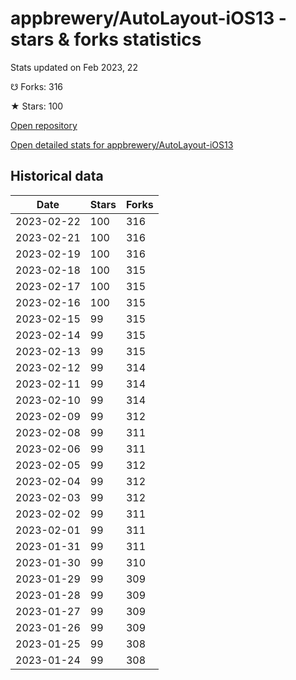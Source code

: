 # appbrewery/AutoLayout-iOS13 - stars & forks statistics

Stats updated on Feb 2023, 22

☋ Forks: 316

★ Stars: 100

[Open repository](https://github.com/appbrewery/AutoLayout-iOS13)

[Open detailed stats for appbrewery/AutoLayout-iOS13](https://reviewgithub.com/rep/appbrewery/AutoLayout-iOS13)

## Historical data
| Date | Stars | Forks |
|------|-------|-------|
| 2023-02-22 | 100 | 316 | 
| 2023-02-21 | 100 | 316 | 
| 2023-02-19 | 100 | 316 | 
| 2023-02-18 | 100 | 315 | 
| 2023-02-17 | 100 | 315 | 
| 2023-02-16 | 100 | 315 | 
| 2023-02-15 | 99 | 315 | 
| 2023-02-14 | 99 | 315 | 
| 2023-02-13 | 99 | 315 | 
| 2023-02-12 | 99 | 314 | 
| 2023-02-11 | 99 | 314 | 
| 2023-02-10 | 99 | 314 | 
| 2023-02-09 | 99 | 312 | 
| 2023-02-08 | 99 | 311 | 
| 2023-02-06 | 99 | 311 | 
| 2023-02-05 | 99 | 312 | 
| 2023-02-04 | 99 | 312 | 
| 2023-02-03 | 99 | 312 | 
| 2023-02-02 | 99 | 311 | 
| 2023-02-01 | 99 | 311 | 
| 2023-01-31 | 99 | 311 | 
| 2023-01-30 | 99 | 310 | 
| 2023-01-29 | 99 | 309 | 
| 2023-01-28 | 99 | 309 | 
| 2023-01-27 | 99 | 309 | 
| 2023-01-26 | 99 | 309 | 
| 2023-01-25 | 99 | 308 | 
| 2023-01-24 | 99 | 308 | 

